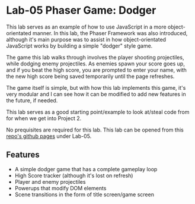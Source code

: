 # Lab-05 Phaser Game: Dodger
This lab serves as an example of how to use JavaScript in a more object-orientated manner. In this lab, the Phaser Framework was also introduced, although it's main purpose was to assist in how object-orientated JavaScript works by building a simple "dodger" style game.

The game this lab walks through involves the player shooting projectiles, while dodging enemy projectiles. As enemies spawn your score goes up, and if you beat the high score, you are prompted to enter your name, with the new high score being saved temporarily until the page refreshes.

The game itself is simple, but with how this lab implements this game, it's very modular and I can see how it can be modified to add new features in the future, if needed. 

This lab serves as a good starting point/example to look at/steal code from for when we get into Project 2.

No prequisites are required for this lab. This lab can be opened from this [repo's github pages](https://kurolunaa.github.io/csci4208-portfolio-2025/) under Lab-05.

## Features
- A simple dodger game that has a complete gameplay loop
- High Score tracker (although it's lost on refresh)
- Player and enemy projectiles
- Powerups that modify DOM elements
- Scene transitions in the form of title screen/game screen
